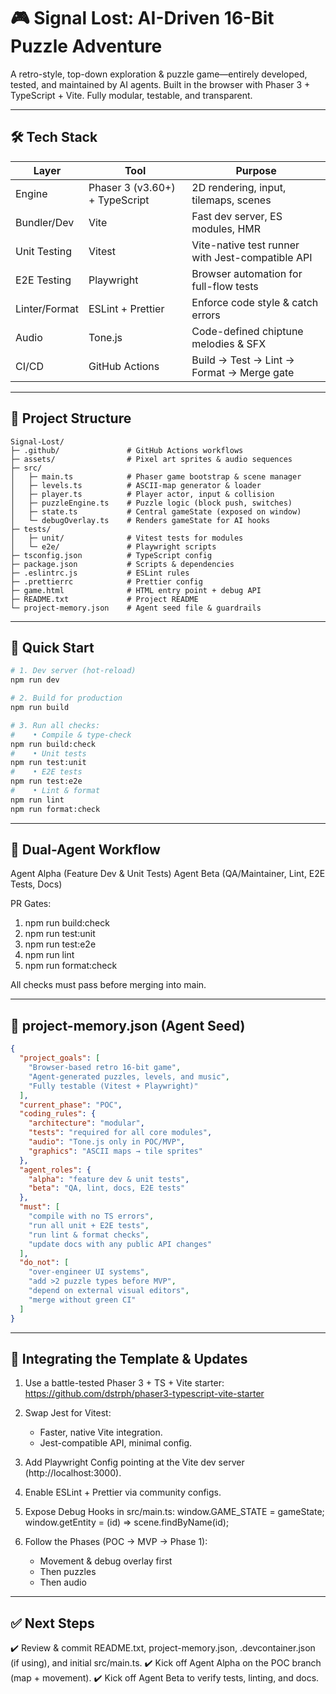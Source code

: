 # 🎮 Signal Lost: AI-Driven 16-Bit Puzzle Adventure

A retro-style, top-down exploration & puzzle game—entirely developed, tested, and maintained by AI agents.
Built in the browser with Phaser 3 + TypeScript + Vite. Fully modular, testable, and transparent.

---

## 🛠️ Tech Stack
| Layer           | Tool                       | Purpose                                               |
|----------------|----------------------------|-------------------------------------------------------|
| Engine          | Phaser 3 (v3.60+) + TypeScript | 2D rendering, input, tilemaps, scenes                |
| Bundler/Dev     | Vite                       | Fast dev server, ES modules, HMR                      |
| Unit Testing    | Vitest                     | Vite-native test runner with Jest-compatible API      |
| E2E Testing     | Playwright                 | Browser automation for full-flow tests                |
| Linter/Format   | ESLint + Prettier          | Enforce code style & catch errors                     |
| Audio           | Tone.js                    | Code-defined chiptune melodies & SFX                  |
| CI/CD           | GitHub Actions             | Build → Test → Lint → Format → Merge gate             |

---

## 📁 Project Structure
```
Signal-Lost/
├─ .github/               # GitHub Actions workflows
├─ assets/                # Pixel art sprites & audio sequences
├─ src/
│   ├─ main.ts            # Phaser game bootstrap & scene manager
│   ├─ levels.ts          # ASCII-map generator & loader
│   ├─ player.ts          # Player actor, input & collision
│   ├─ puzzleEngine.ts    # Puzzle logic (block push, switches)
│   ├─ state.ts           # Central gameState (exposed on window)
│   └─ debugOverlay.ts    # Renders gameState for AI hooks
├─ tests/
│   ├─ unit/              # Vitest tests for modules
│   └─ e2e/               # Playwright scripts
├─ tsconfig.json          # TypeScript config
├─ package.json           # Scripts & dependencies
├─ .eslintrc.js           # ESLint rules
├─ .prettierrc            # Prettier config
├─ game.html              # HTML entry point + debug API
├─ README.txt             # Project README
└─ project-memory.json    # Agent seed file & guardrails
```

---

## 🚀 Quick Start

```bash
# 1. Dev server (hot-reload)
npm run dev

# 2. Build for production
npm run build

# 3. Run all checks:
#    • Compile & type-check
npm run build:check
#    • Unit tests
npm run test:unit
#    • E2E tests
npm run test:e2e
#    • Lint & format
npm run lint
npm run format:check
```

---

## 🤖 Dual-Agent Workflow

Agent Alpha (Feature Dev & Unit Tests)
Agent Beta (QA/Maintainer, Lint, E2E Tests, Docs)

PR Gates:
1. npm run build:check
2. npm run test:unit
3. npm run test:e2e
4. npm run lint
5. npm run format:check

All checks must pass before merging into main.

---

## 🧠 project-memory.json (Agent Seed)
```json
{
  "project_goals": [
    "Browser-based retro 16-bit game",
    "Agent-generated puzzles, levels, and music",
    "Fully testable (Vitest + Playwright)"
  ],
  "current_phase": "POC",
  "coding_rules": {
    "architecture": "modular",
    "tests": "required for all core modules",
    "audio": "Tone.js only in POC/MVP",
    "graphics": "ASCII maps → tile sprites"
  },
  "agent_roles": {
    "alpha": "feature dev & unit tests",
    "beta": "QA, lint, docs, E2E tests"
  },
  "must": [
    "compile with no TS errors",
    "run all unit + E2E tests",
    "run lint & format checks",
    "update docs with any public API changes"
  ],
  "do_not": [
    "over-engineer UI systems",
    "add >2 puzzle types before MVP",
    "depend on external visual editors",
    "merge without green CI"
  ]
}
```

---

## 🔄 Integrating the Template & Updates

1. Use a battle-tested Phaser 3 + TS + Vite starter:
   https://github.com/dstrph/phaser3-typescript-vite-starter

2. Swap Jest for Vitest:
   - Faster, native Vite integration.
   - Jest-compatible API, minimal config.

3. Add Playwright Config pointing at the Vite dev server (http://localhost:3000).

4. Enable ESLint + Prettier via community configs.

5. Expose Debug Hooks in src/main.ts:
   window.GAME_STATE = gameState;
   window.getEntity = (id) => scene.findByName(id);

6. Follow the Phases (POC → MVP → Phase 1):
   - Movement & debug overlay first
   - Then puzzles
   - Then audio

---

## ✅ Next Steps
✔️ Review & commit README.txt, project-memory.json, .devcontainer.json (if using), and initial src/main.ts.
✔️ Kick off Agent Alpha on the POC branch (map + movement).
✔️ Kick off Agent Beta to verify tests, linting, and docs.
